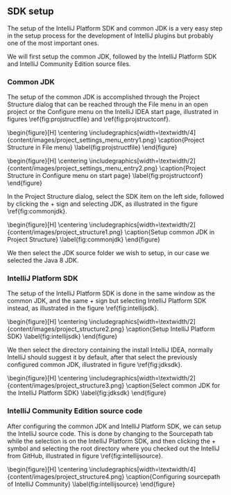 ## SDK setup

The setup of the IntelliJ Platform SDK and common JDK is a very easy step in the setup process for the
development of IntelliJ plugins but probably one of the most important ones.

We will first setup the common JDK, followed by the IntelliJ Platform SDK and IntelliJ Community Edition
source files.

### Common JDK

The setup of the common JDK is accomplished through the Project Structure dialog that can be
reached through the File menu in an open project or the Configure menu on the IntelliJ IDEA start page,
illustrated in figures \ref{fig:projstructfile} and \ref{fig:projstructconf}.

\begin{figure}[H]
\centering
\includegraphics[width=\textwidth/4]{content/images/project_settings_menu_entry1.png}
\caption{Project Structure in File menu}
\label{fig:projstructfile}
\end{figure}

\begin{figure}[H]
\centering
\includegraphics[width=\textwidth/2]{content/images/project_settings_menu_entry2.png}
\caption{Project Structure in Configure menu on start page}
\label{fig:projstructconf}
\end{figure}

In the Project Structure dialog, select the SDK item on the left side, followed by clicking the +
sign and selecting JDK, as illustrated in the figure \ref{fig:commonjdk}.

\begin{figure}[H]
\centering
\includegraphics[width=\textwidth/2]{content/images/project_structure1.png}
\caption{Setup common JDK in Project Structure}
\label{fig:commonjdk}
\end{figure}

We then select the JDK source folder we wish to setup, in our case we selected the Java 8 JDK.

### IntelliJ Platform SDK

The setup of the IntelliJ Platform SDK is done in the same window as the common JDK, and the same +
sign but selecting IntelliJ Platform SDK instead, as illustrated in the figure \ref{fig:intellijsdk}.

\begin{figure}[H]
\centering
\includegraphics[width=\textwidth/2]{content/images/project_structure2.png}
\caption{Setup IntelliJ Platform SDK}
\label{fig:intellijsdk}
\end{figure}

We then select the directory containing the install IntelliJ IDEA, normally IntelliJ should suggest
it by default, after that select the previously configured common JDK, illustrated in figure \ref{fig:jdksdk}.

\begin{figure}[H]
\centering
\includegraphics[width=\textwidth/2]{content/images/project_structure3.png}
\caption{Select common JDK for the IntelliJ Platform SDK}
\label{fig:jdksdk}
\end{figure}

### IntelliJ Community Edition source code

After configuring the common JDK and IntelliJ Platform SDK, we can setup the IntelliJ source code.
This is done by changing to the Sourcepath tab while the selection is on the IntelliJ Platform SDK,
and then clicking the + symbol and selecting the root directory where you checked out the IntelliJ
from GitHub, illustrated in figure \ref{fig:intellijsource}.

\begin{figure}[H]
\centering
\includegraphics[width=\textwidth/4]{content/images/project_structure4.png}
\caption{Configuring sourcepath of IntelliJ Community}
\label{fig:intellijsource}
\end{figure}
